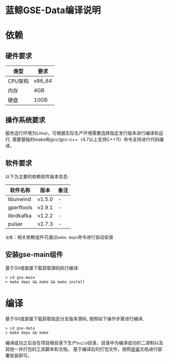 蓝鲸GSE-Data编译说明
====================

# 依赖

## 硬件要求

|   类型   |   要求   |
| -------- | -------- |
| CPU架构  | x86_64   |
| 内存     | 4GB      |
| 硬盘     | 10GB     |

## 操作系统要求

服务运行环境为Linux，可根据实际生产环境需要选择指定发行版本进行编译和运行,
需要基础的make和gcc/gcc-c++（4.7以上支持C++11）命令支持进行代码编译。

## 软件要求

以下为主要的依赖软件版本信息:

|  软件名称              |     版本     |            备注               |
| -----------------------| ------------ | ----------------------------- |
| libunwind              |   v1.5.0     |             -                 |
| gperftools             |   v2.9.1     |             -                 |
| librdkafka             |   v1.2.2     |             -                 |
| pulsar                 |   v2.7.3     |             -                 |

`注意`：相关依赖组件可通过`make deps`命令进行自动安装

## 安装gse-main组件

基于Git或直接下载获取源码执行编译:

```shell
> cd gse-main
> make deps && make && make install
```

# 编译

基于Git或直接下载获取指定分支版本源码, 按照如下操作步骤进行编译,

```shell
> cd gse-data
> make deps && make
```

编译成功之后会在项目根目录下生产`build`目录，目录中为编译成功的二进制以及其他一并打包的工具脚本和文档。
基于编译后的打包文件，按照[安装](install.md)文档进行部署安装即可。
